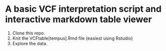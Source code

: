 # A basic VCF interpretation script and interactive markdown table viewer

1.  Clone this repo.
2.  Knit the VCFtable[tempus].Rmd file  (easiest using Rstudio)
3.  Explore the data.